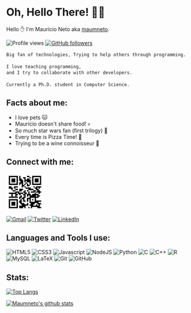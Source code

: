 # **Oh, Hello There!** 👨‍💻

Hello ✋ I'm Maurício Neto aka [maumneto][website].

![Profile views](https://gpvc.arturio.dev/maumneto)
[![GitHub followers](https://img.shields.io/github/followers/maumneto.svg?style=social&label=Follow&maxAge=2592000)](https://github.com/maumneto?tab=followers)

<p>
    
    Big fan of technologies, Trying to help others through programming.

    I love teaching programming,
    and I try to collaborate with other developers.

    Currently a Ph.D. student in Computer Science.
</p>


## **Facts about me:**

- I love pets 🐱
- Maurício doesn't share food! 💀
- So much star wars fan (first trilogy) 🎥
- Every time is Pizza Time! 🍕
- Trying to be a wine connoisseur 🍷
  
## **Connect with me:**

<img align="center" alt="qrcode linktree" width="100px" src="./QRcodeMauricio.png" />


[![Gmail](https://img.shields.io/badge/Gmail-D14836?style=for-the-badge&logo=gmail&logoColor=white)](mailto:maumneto@gmail.com)
[![Twitter](https://img.shields.io/badge/Twitter-1DA1F2?style=for-the-badge&logo=twitter&logoColor=white)](https://twitter.com/maumneto)
[![LinkedIn](https://img.shields.io/badge/LinkedIn-0077B5?style=for-the-badge&logo=linkedin&logoColor=white)](https://www.linkedin.com/in/maumneto/)

## **Languages and Tools I use:**

<img alt="HTML5" src="https://img.shields.io/badge/html5%20-%23E34F26.svg?&style=for-the-badge&logo=html5&logoColor=white"/>
<img alt="CSS3" src="https://img.shields.io/badge/css3%20-%231572B6.svg?&style=for-the-badge&logo=css3&logoColor=white"/>
<img alt="Javascript" src="https://img.shields.io/badge/JavaScript-323330?style=for-the-badge&logo=javascript&logoColor=F7DF1E"/>
<img alt="NodeJS" src="https://img.shields.io/badge/Node.js-43853D?style=for-the-badge&logo=node.js&logoColor=white" />
<img alt="Python" src="https://img.shields.io/badge/Python-14354C?style=for-the-badge&logo=python&logoColor=white" />
<img alt="C" src="https://img.shields.io/badge/c%20-%2300599C.svg?&style=for-the-badge&logo=c&logoColor=white"/>
<img alt="C++" src="https://img.shields.io/badge/c++%20-%2300599C.svg?&style=for-the-badge&logo=c%2B%2B&ogoColor=white"/>
<img alt="R" src="https://img.shields.io/badge/r-%23276DC3.svg?&style=for-the-badge&logo=r&logoColor=white"/>
<img alt="MySQL" src="https://img.shields.io/badge/MySQL-00000F?style=for-the-badge&logo=mysql&logoColor=white"/>
<img alt="LaTeX" src="https://img.shields.io/badge/latex%20-%23008080.svg?&style=for-the-badge&logo=latex&logoColor=white"/>
<img alt="Git" src="https://img.shields.io/badge/git%20-%23F05033.svg?&style=for-the-badge&logo=git&logoColor=white"/>
<img alt="GitHub" src="https://img.shields.io/badge/github%20-%23121011.svg?&style=for-the-badge&logo=github&logoColor=white"/>


## **Stats:** 

[![Top Langs](https://github-readme-stats.vercel.app/api/top-langs/?username=maumneto&hide=makefile&layout=compact)](https://github.com/anuraghazra/github-readme-stats)


[![Maumneto's github stats](https://github-readme-stats.vercel.app/api?username=maumneto&show_icons=true&theme=dark&show_owner=true)](https://github.com/anuraghazra/github-readme-stats)

[website]: https://maumneto.github.io/mauriciomoreira/